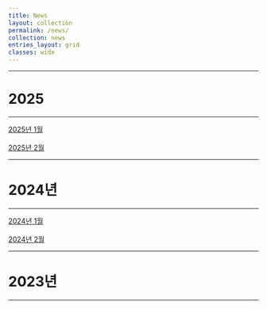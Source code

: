 ```yaml
---
title: News
layout: collection
permalink: /news/
collection: news
entries_layout: grid
classes: wide
---
```


---
# 2025
---
<a href="#" class="btn btn--success">2025년 1월</a>
<br>
<br>
<a href="#" class="btn btn--success">2025년 2월</a>
<br>

---
# 2024년
---
<a href="#" class="btn btn--success">2024년 1월</a>
<br>
<br>
<a href="#" class="btn btn--success">2024년 2월</a>
<br>

---
# 2023년
---
